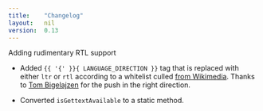 ```yaml
---
title:    "Changelog"
layout:   nil
version:  0.13
---
```

Adding rudimentary RTL support

*   Added `{{ '{' }}{ LANGUAGE_DIRECTION }}` tag that is replaced with either
    `ltr` or `rtl` according to a whitelist culled [from Wikimedia][1].
    Thanks to [Tom Bigelajzen][2] for the push in the right direction.

*   Converted `isGettextAvailable` to a static method.

[1]: http://meta.wikimedia.org/wiki/Template:List_of_language_names_ordered_by_code
[2]: http://tombigel.com/
